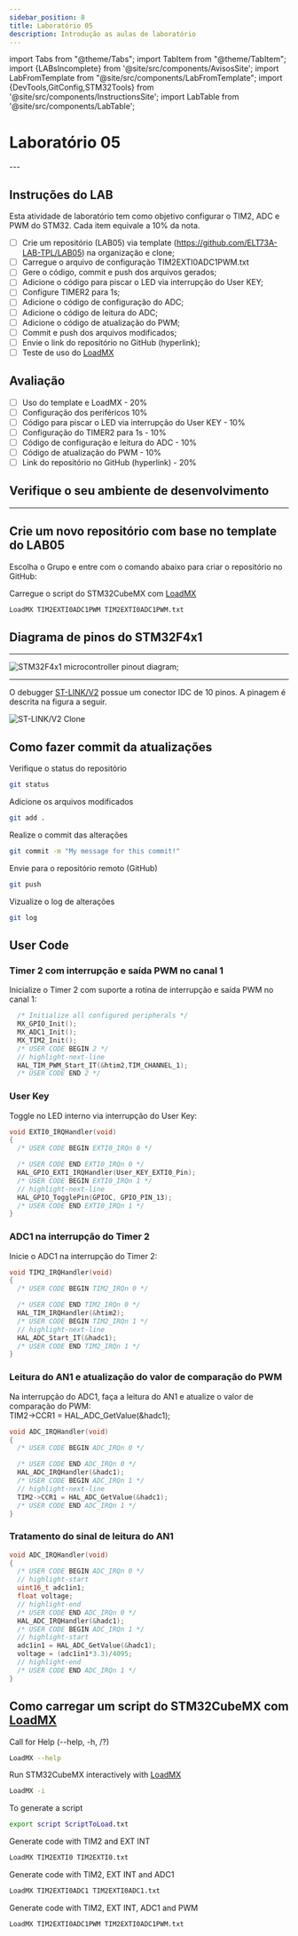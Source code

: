 ```yaml
---
sidebar_position: 8
title: Laboratório 05
description: Introdução as aulas de laboratório
---
```


import Tabs from "@theme/Tabs";
import TabItem from "@theme/TabItem";
import {LABsIncomplete} from '@site/src/components/AvisosSite';
import LabFromTemplate from "@site/src/components/LabFromTemplate";
import {DevTools,GitConfig,STM32Tools} from '@site/src/components/InstructionsSite';
import LabTable from '@site/src/components/LabTable';

# Laboratório 05

<!-- Aviso de que este conteúdo está em construção! -->
<LABsIncomplete />

<!-- Tabela com link para atividade, inicio, fim e descrição do LAB! -->
<div style={{ display: "flex", justifyContent: "center" }}>
  <LabTable index={5} internal={false} />
</div>
---

## Instruções do LAB

Esta atividade de laboratório tem como objetivo configurar o TIM2, ADC e PWM do STM32. Cada item equivale a 10% da nota.

- [ ] Crie um repositório (LAB05) via template (https://github.com/ELT73A-LAB-TPL/LAB05) na organização e clone;
- [ ] Carregue o arquivo de configuração TIM2EXTI0ADC1PWM.txt
- [ ] Gere o código, commit e push dos arquivos gerados;
- [ ] Adicione o código para piscar o LED via interrupção do User KEY;
- [ ] Configure TIMER2 para 1s;
- [ ] Adicione o código de configuração do ADC;
- [ ] Adicione o código de leitura do ADC;
- [ ] Adicione o código de atualização do PWM;
- [ ] Commit e push dos arquivos modificados;
- [ ] Envie o link do repositório no GitHub (hyperlink);
- [ ] Teste de uso do [LoadMX](/docs/loadmx)

## Avaliação
- [ ] Uso do template e LoadMX - 20%
- [ ] Configuração dos periféricos 10%
- [ ] Código para piscar o LED via interrupção do User KEY - 10%
- [ ] Configuração do TIMER2 para 1s - 10%
- [ ] Código de configuração e leitura do ADC - 10%
- [ ] Código de atualização do PWM - 10%
- [ ] Link do repositório no GitHub (hyperlink) - 20%
  
## Verifique o seu ambiente de desenvolvimento

<!-- List of Dev Tools -->
<DevTools />

<!-- Configure o git -->
<GitConfig />

---

<!-- List of STM32Cube Tools -->
<STM32Tools />

## Crie um novo repositório com base no template do LAB05

Escolha o Grupo e entre com o comando abaixo para criar o repositório no GitHub:

<!-- Gera instruções para criar o repositório no GitHub por grupo com base no template do laboratório. -->
<LabFromTemplate labNumber="LAB05" opts="-c" />

Carregue o script do STM32CubeMX com [LoadMX](/docs/loadmx)

```bash
LoadMX TIM2EXTI0ADC1PWM TIM2EXTI0ADC1PWM.txt
```

## Diagrama de pinos do STM32F4x1

---

![STM32F4x1 microcontroller pinout diagram;](/img/MiniSTM32F4x1/STM32F4x1_PinoutDiagram_RichardBalint.png)

---


O debugger [ST-LINK/V2](/docs/st-link) possue um conector IDC de 10 pinos. A pinagem é descrita na figura a seguir.

![ST-LINK/V2 Clone](/img/ST-LINK_V2_Clone_Header.png)


## Como fazer commit da atualizações
Verifique o status do repositório
```bash
git status
```
Adicione os arquivos modificados
```bash
git add .
```
Realize o commit das alterações
```bash
git commit -m "My message for this commit!"
```
Envie para o repositório remoto (GitHub)
```bash
git push
```
Vizualize o log de alterações
```bash
git log
```

## User Code
### Timer 2 com interrupção e saída PWM no canal 1
Inicialize o Timer 2 com suporte a rotina de interrupção e saída PWM no canal 1:
```c title="Src/main.c"
  /* Initialize all configured peripherals */
  MX_GPIO_Init();
  MX_ADC1_Init();
  MX_TIM2_Init();
  /* USER CODE BEGIN 2 */
  // highlight-next-line
  HAL_TIM_PWM_Start_IT(&htim2,TIM_CHANNEL_1);
  /* USER CODE END 2 */
```


### User Key
Toggle no LED interno via interrupção do User Key:
```c title="Src/stm32f4xx_it.c"
void EXTI0_IRQHandler(void)
{
  /* USER CODE BEGIN EXTI0_IRQn 0 */

  /* USER CODE END EXTI0_IRQn 0 */
  HAL_GPIO_EXTI_IRQHandler(User_KEY_EXTI0_Pin);
  /* USER CODE BEGIN EXTI0_IRQn 1 */
  // highlight-next-line
  HAL_GPIO_TogglePin(GPIOC, GPIO_PIN_13);
  /* USER CODE END EXTI0_IRQn 1 */
}
```

### ADC1 na interrupção do Timer 2
Inicie o ADC1 na interrupção do Timer 2:
```c title="Src/stm32f4xx_it.c"
void TIM2_IRQHandler(void)
{
  /* USER CODE BEGIN TIM2_IRQn 0 */

  /* USER CODE END TIM2_IRQn 0 */
  HAL_TIM_IRQHandler(&htim2);
  /* USER CODE BEGIN TIM2_IRQn 1 */
  // highlight-next-line
  HAL_ADC_Start_IT(&hadc1);
  /* USER CODE END TIM2_IRQn 1 */
}
```

### Leitura do AN1 e atualização do valor de comparação do PWM
Na interrupção do ADC1, faça a leitura do AN1 e atualize o valor de comparação do PWM:  
TIM2->CCR1 = HAL_ADC_GetValue(&hadc1);


```c title="Src/stm32f4xx_it.c"
void ADC_IRQHandler(void)
{
  /* USER CODE BEGIN ADC_IRQn 0 */

  /* USER CODE END ADC_IRQn 0 */
  HAL_ADC_IRQHandler(&hadc1);
  /* USER CODE BEGIN ADC_IRQn 1 */
  // highlight-next-line
  TIM2->CCR1 = HAL_ADC_GetValue(&hadc1);
  /* USER CODE END ADC_IRQn 1 */
}
```

### Tratamento do sinal de leitura do AN1

```c title="Src/stm32f4xx_it.c"
void ADC_IRQHandler(void)
{
  /* USER CODE BEGIN ADC_IRQn 0 */
  // highlight-start
  uint16_t adc1in1;
  float voltage;
  // highlight-end
  /* USER CODE END ADC_IRQn 0 */
  HAL_ADC_IRQHandler(&hadc1);
  /* USER CODE BEGIN ADC_IRQn 1 */
  // highlight-start
  adc1in1 = HAL_ADC_GetValue(&hadc1);
  voltage = (adc1in1*3.3)/4095;
  // highlight-end
  /* USER CODE END ADC_IRQn 1 */
}
```

## Como carregar um script do STM32CubeMX com [LoadMX](/docs/loadmx)

Call for Help (--help, -h, /?)

```bash
LoadMX --help
```

Run STM32CubeMX interactively with [LoadMX](/docs/loadmx)

```bash
LoadMX -i
```

To generate a script

```bash
export script ScriptToLoad.txt
```

Generate code with TIM2 and EXT INT
```bash
LoadMX TIM2EXTI0 TIM2EXTI0.txt
```

Generate code with  TIM2, EXT INT and ADC1
```bash
LoadMX TIM2EXTI0ADC1 TIM2EXTI0ADC1.txt
```

Generate code with TIM2, EXT INT, ADC1 and PWM
```bash
LoadMX TIM2EXTI0ADC1PWM TIM2EXTI0ADC1PWM.txt
```

